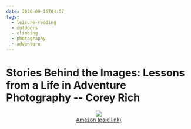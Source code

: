 ```yaml
---
date: 2020-09-15T04:57
tags:
  - leisure-reading
  - outdoors
  - climbing
  - photography
  - adventure
---
```


# Stories Behind the Images: Lessons from a Life in Adventure Photography -- Corey Rich

<div align="center">
  <a href="https://www.amazon.com/Stories-Behind-Images-Adventure-Photography/dp/1680512641/ref=as_li_ss_il?crid=16S2KVOUJPHLX&dchild=1&keywords=corey+rich+stories+behind+the+images&qid=1600171021&sprefix=Corey+rich,aps,238&sr=8-1&linkCode=li2&tag=lennytruong-20&linkId=66a0581dc2216962e066d9300d5199ad&language=en_US">
    <img src="https://m.media-amazon.com/images/I/51RmYEITprL._SL160_.jpg">
  </a>
  <br>
  <a href="https://www.amazon.com/Stories-Behind-Images-Adventure-Photography/dp/1680512641/ref=as_li_ss_tl?crid=16S2KVOUJPHLX&dchild=1&keywords=corey+rich+stories+behind+the+images&qid=1600171021&sprefix=Corey+rich,aps,238&sr=8-1&linkCode=ll1&tag=lennytruong-20&linkId=6fc1f67c2c26c4b7aae5ee5c0a77bf00&language=en_US">
    Amazon (paid link)
  </a>
</div>
